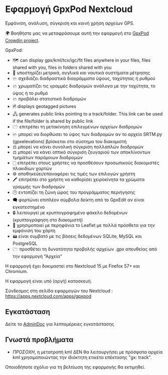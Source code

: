 # Εφαρμογή GpxPod Nextcloud

Εμφάνιση, ανάλυση, σύγκριση και κοινή χρήση αρχείων GPS.

🌍 Βοηθήστε μας να μεταφράσουμε αυτή την εφαρμογή στο [GpxPod Crowdin project](https://crowdin.com/project/gpxpod).

GpxPod:

* 🗺  can display gpx/kml/tcx/igc/fit files anywhere in your files, files shared with you, files in folders shared with you
* 📏 υποστηρίζει μετρικά, αγγλικά και ναυτικά συστήματα μέτρησης
* 🗠 σχεδιάζει διαδραστικά διαγράμματα ύψους, ταχύτητας ή ρυθμού
* 🗠 χρωματίζει τις γραμμές διαδρομών ανάλογα με την ταχύτητα, το ύψος ή το ρυθμό
* 🗠 προβάλει στατιστικά διαδρομών
* 🖻  displays geotagged pictures
* 🖧  generates public links pointing to a track/folder. This link can be used if the file/folder is shared by public link
* 🗁 επιτρέπει τη μετακίνηση επιλεγμένων αρχείων διαδρομών
* 🗠 μπορεί να διορθώσει το ύψος των διαδρομών αν το αρχείο SRTM.py (gpxelevations) βρίσκεται στο σύστημα του διακομιστή
* ⚖ μπορεί να κάνει συνολική σύγκριση πολλαπλών διαδρομών
* ⚖ μπορεί να κάνει οπτικό σύγκριση ζευγαριού των αποκλίνοντων τμημάτων παρόμοιων διαδρομών
* 🀆 επιτρέπει στους χρήστες να προσθέσουν προσωπικούς διακομιστές πλακιδίων χαρτών
* ⚙ αποθηκεύει/επαναφέρει τις τιμές των επιλογών χρήστη
* 🖍 επιτρέπει στο χρήστη να καθορίσει χειροκίνητα τα χρώματα γραμμής των διαδρομών
* 🕑 εντοπίζει τη ζώνη ώρας του προγράμματος περιήγησης
* 🗬 φορτώνει επιπλέον σύμβολα δείκτη από το GpxEdit αν είναι εγκατεστημένο
* 🔒 λειτουργεί με κρυπτογραφημένο φάκελο δεδομένων (κρυπτογράφηση στο διακομιστή)
* 🍂 χρησιμοποιεί με περηφάνια το Leaflet με πολλά πρόσθετα για την εμφάνιση του χάρτη
* 🖴 είναι συμβατό με τις βάσεις δεδομένων SQLite, MySQL και PostgreSQL
* 🗁 προσθέτει τη δυνατότητα προβολής αρχείων .gpx απευθείας από την εφαρμογή "Αρχεία"

Η εφαρμογή έχει δοκιμαστεί στο Nextcloud 15 με Firefox 57+ και Chromium.

Η εφαρμογή είναι υπό (αργή) κατασκευή.

Σύνδεσμος στη σελίδα εφαρμογών του Nextcloud : https://apps.nextcloud.com/apps/gpxpod

## Εγκατάσταση

Δείτε το [AdminDoc](https://gitlab.com/eneiluj/gpxpod-oc/wikis/admindoc) για λεπτομέρειες εγκατάστασης

## Γνωστά προβλήματα

* *ΠΡΟΣΟΧΗ*, η μετατροπή kml ΔΕΝ θα λειτουργήσει με πρόσφατα αρχεία kml χρησιμοποιώντας την ιδιόκτητη ετικέτα επέκτασης "gx: track".

Οποιοδήποτε σχόλιο για τη βελτίωση της εφαρμογής θα εκτιμηθεί.
